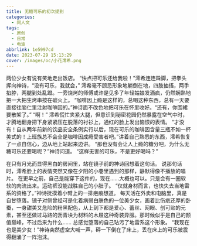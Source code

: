 ```yaml
---
title: 无糖可乐的初次提到
categories:
  - 同人文
tags:
  - 原创
  - 日常
  - 电波
abbrlink: 1e5997cd
date: 2023-07-29 15:13:29
cover: /images/oc/小花澪希.png
---
```


两位少女有说有笑地走出饭店。
“快点把可乐还给我啦！”澪希连连跺脚，把拳头挥向神诗，“没有可乐，我就会，”
澪希毫不顾忌形象地躺倒在地，四肢抽搐，两手掐脖，两腿到处乱蹬。一旁烧烤的师傅或许是见多了年轻姑娘发酒疯，仍然娴熟地把一大把生烤串按在碳火上。
“咖啡因上瘾是这样的，总喝这种东西，总有一天要直接往脑仁里注射咖啡因的。”神诗面不改色地把可乐在怀里收好。“还有，你围裙要散架了。”
“啊！”
澪希慌忙夹紧大腿，但意识到秘密花园仍然暴露在空气中时，才腾地翻身把下身紧紧压在脱落的衬衫上，通红的脸上发出恼恨的表情。
“才没有！自从两年前新的饮品安全条例实行以后，现在可乐的咖啡因含量三瓶不如一杯美式的！上班族总不会全是咖啡因成瘾受害者吧。”讲着自己熟悉的东西，澪希恢复了一点自信心，边从地上站起来边讲。
“那也没有会让人上瘾的糖分吧，为什么无糖可乐还要喝呢？”神诗问道。
“这样无害的可乐，不是更好喝吗？”

在只有月光而显得黑白的房间里，站在镜子前的神诗回想着这句话。
说那句话时，澪希脸上的表情突然又像在夕阳的小巷里遇到的那样，静默得像不播放的唱片。
在更早之前，自己是能穿下这件的，现在……大概也可以。只是会有一圈软软的肉流出来。运动裤没能战胜自己的小肚子。
“仅就身材而言，也快失去当地雷系的资格了。”神诗抚摸着小臂上的一排疤痕想道。
每天活在外卖和电脑里，真是自甘堕落。镜子对侧曾经可是化着病弱白肤色的一位美少女，画着比伤疤还厚的卧蚕，一身甜美又危险的粉黑配色，从上到下都是爱心、蕾丝、网眼、创可贴的元素，甚至还做过马路的沥青块为材料的木屐这种奇装异服。那时候似乎是自己的颜值巅峰，不过后来为什么……
总感觉堕落的自己玷污了地雷系这个形象。
“我现在也是美少女！”神诗突然虚空大喊一声，砰一下倒在了床上，丢在床上的可乐被震得翻涌了一阵泡沫。
